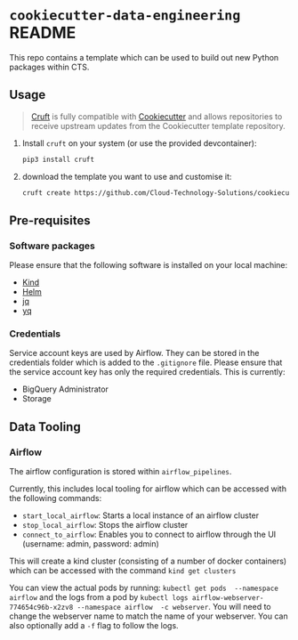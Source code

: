 # `cookiecutter-data-engineering` README

This repo contains a template which can be used to build out new Python
packages within CTS.

## Usage

> [Cruft](https://cruft.github.io/cruft/) is fully compatible with [Cookiecutter](https://cookiecutter.readthedocs.io)
> and allows repositories to receive upstream updates from the Cookiecutter
> template repository.

1. Install `cruft` on your system (or use the provided devcontainer):

    ```sh
    pip3 install cruft
    ```

1. download the template you want to use and customise it:

    ```sh
    cruft create https://github.com/Cloud-Technology-Solutions/cookiecutter-data-engineering --skip=.git
    ```

## Pre-requisites

### Software packages
Please ensure that the following software is installed on your local machine:

- [Kind](https://kind.sigs.k8s.io/)
- [Helm](https://helm.sh/)
- [jq](https://stedolan.github.io/jq/)
- [yq](https://github.com/mikefarah/yq)


### Credentials

Service account keys are used by Airflow. They can be stored in the credentials folder which is added to the `.gitignore` file. Please ensure that the
service account key has only the required credentials. This is currently:

- BigQuery Administrator
- Storage

## Data Tooling

### Airflow

The airflow configuration is stored within `airflow_pipelines`.

Currently, this includes local tooling for airflow which can be accessed with the following commands:

- `start_local_airflow`: Starts a local instance of an airflow cluster
- `stop_local_airflow`: Stops the airflow cluster
- `connect_to_airflow`: Enables you to connect to airflow through the UI (username: admin, password: admin)

This will create a kind cluster (consisting of a number of docker containers) which can be accessed with the command `kind get clusters`

You can view the actual pods by running: `kubectl get pods  --namespace airflow` and the logs from a pod by
`kubectl logs airflow-webserver-774654c96b-x2zv8 --namespace airflow  -c webserver`. You will need to change the webserver name to match the name of your
webserver. You can also optionally add a `-f` flag to follow the logs.
